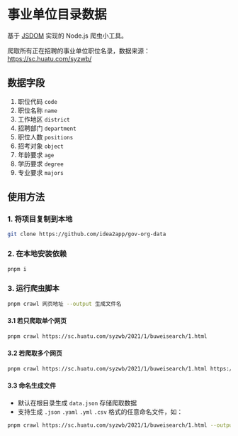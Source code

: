 # 事业单位目录数据

基于 [JSDOM](https://github.com/jsdom/jsdom) 实现的 Node.js 爬虫小工具。

爬取所有正在招聘的事业单位职位名录，数据来源：https://sc.huatu.com/syzwb/

## 数据字段

1. 职位代码 `code`
2. 职位名称 `name`
3. 工作地区 `district`
4. 招聘部门 `department`
5. 职位人数 `positions`
6. 招考对象 `object`
7. 年龄要求 `age`
8. 学历要求 `degree`
9. 专业要求 `majors`

## 使用方法

### 1. 将项目复制到本地

```bash
git clone https://github.com/idea2app/gov-org-data
```

### 2. 在本地安装依赖

```bash
pnpm i
```

### 3. 运行爬虫脚本

```bash
pnpm crawl 网页地址 --output 生成文件名
```

#### 3.1 若只爬取单个网页

```bash
pnpm crawl https://sc.huatu.com/syzwb/2021/1/buweisearch/1.html
```

#### 3.2 若爬取多个网页

```bash
pnpm crawl https://sc.huatu.com/syzwb/2021/1/buweisearch/1.html https://sc.huatu.com/syzwb/2021/8/buweisearch/1.html
```

#### 3.3 命名生成文件

- 默认在根目录生成 `data.json` 存储爬取数据
- 支持生成 `.json` `.yaml` `.yml` `.csv` 格式的任意命名文件，如：

```bash
pnpm crawl https://sc.huatu.com/syzwb/2021/1/buweisearch/1.html --output test.csv
```
